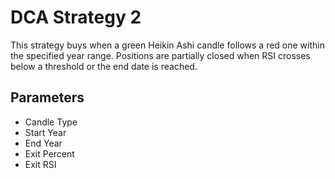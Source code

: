 # DCA Strategy 2

This strategy buys when a green Heikin Ashi candle follows a red one within the specified year range. Positions are partially closed when RSI crosses below a threshold or the end date is reached.

## Parameters
- Candle Type
- Start Year
- End Year
- Exit Percent
- Exit RSI
